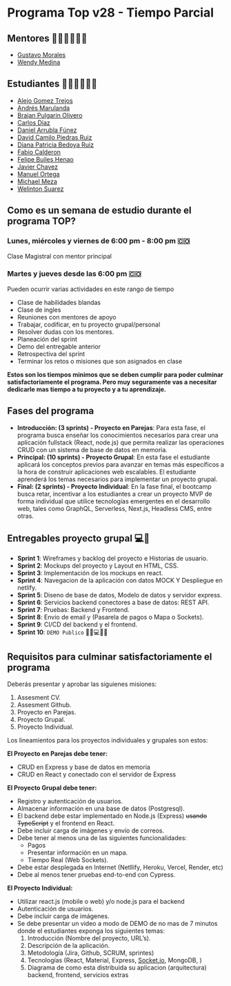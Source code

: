 # Programa Top v28 - Tiempo Parcial

## Mentores 👩🏻‍🏫👨🏼‍🏫

- [Gustavo Morales](https://github.com/gmoralesc)
- [Wendy Medina](https://github.com/endyleyms)

## Estudiantes 👩🏻‍💻🧑🏼‍💻

- [Alejo Gomez Trejos](https://github.com/AlejoGomT)
- [Andrés Marulanda](https://github.com/andresmarulandam)
- [Brajan Pulgarin Olivero](https://github.com/BJPulgarin)
- [Carlos Diaz](https://github.com/carlos-ediaz)
- [Daniel Arrubla Fúnez](https://github.com/darrubla)
- [David Camilo Piedras Ruiz](https://github.com/Tapabocas)
- [Diana Patricia Bedoya Ruiz](https://github.com/dianabedoya570)
- [Fabio Calderon](https://github.com/FabioECalderon)
- [Felipe Builes Henao](https://github.com/AndrewSnake961)
- [Javier Chavez](https://github.com/GosuBoy)
- [Manuel Ortega](https://github.com/ManuelOrtegaR)
- [Michael Meza](https://github.com/mike1591991)
- [Welinton Suarez](https://github.com/wesgdev1)

## Como es un semana de estudio durante el programa TOP?

### Lunes, miércoles y viernes de 6:00 pm - 8:00 pm 🇨🇴

Clase Magistral con mentor principal

### Martes y jueves desde las 6:00 pm 🇨🇴

Pueden ocurrir varias actividades en este rango de tiempo

- Clase de habilidades blandas
- Clase de ingles
- Reuniones con mentores de apoyo
- Trabajar, codificar, en tu proyecto grupal/personal
- Resolver dudas con los mentores.
- Planeación del sprint
- Demo del entregable anterior
- Retrospectiva del sprint
- Terminar los retos o misiones que son asignados en clase

**Estos son los tiempos minimos que se deben cumplir para poder culminar satisfactoriamente el programa. Pero muy seguramente vas a necesitar dedicarle mas tiempo a tu proyecto y a tu aprendizaje.**

## Fases del programa

- **Introducción: (3 sprints) - Proyecto en Parejas**: Para esta fase, el programa busca enseñar los conocimientos necesarios para crear una aplicación fullstack (React, node.js) que permita realizar las operaciones CRUD con un sistema de base de datos en memoria.
- **Principal: (10 sprints) - Proyecto Grupal**: En esta fase el estudiante aplicará los conceptos previos para avanzar en temas más específicos a la hora de construir aplicaciones web escalables. El estudiante aprenderá los temas necesarios para implementar un proyecto grupal.
- **Final: (2 sprints) - Proyecto Individual**: En la fase final, el bootcamp busca retar, incentivar a los estudiantes a crear un proyecto MVP de forma individual que utilice tecnologías emergentes en el desarrollo web, tales como GraphQL, Serverless, Next.js, Headless CMS, entre otras.

## Entregables proyecto grupal 💻🤝

- **Sprint 1**: Wireframes y backlog del proyecto e Historias de usuario.
- **Sprint 2**: Mockups del proyecto y Layout en HTML, CSS.
- **Sprint 3**: Implementación de los mockups en react.
- **Sprint 4**: Navegacion de la aplicación con datos MOCK Y Despliegue en netlify.
- **Sprint 5**: Diseno de base de datos, Modelo de datos y servidor express.
- **Sprint 6**: Servicios backend conectores a base de datos: REST API.
- **Sprint 7**: Pruebas: Backend y Frontend.
- **Sprint 8**: Envio de email y (Pasarela de pagos o Mapa o Sockets).
- **Sprint 9**: CI/CD del backend y el frontend.
- **Sprint 10**: `DEMO Publico` 🎊🎉💻🎊🎉

## Requisitos para culminar satisfactoriamente el programa

Deberás presentar y aprobar las siguienes misiones:

1. Assesment CV.
2. Assesment Github.
3. Proyecto en Parejas.
4. Proyecto Grupal.
5. Proyecto Individual.

Los lineamientos para los proyectos individuales y grupales son estos:

**El Proyecto en Parejas debe tener:**

- CRUD en Express y base de datos en memoria
- CRUD en React y conectado con el servidor de Express

**El Proyecto Grupal debe tener:**

- Registro y autenticación de usuarios.
- Almacenar información en una base de datos (Postgresql).
- El backend debe estar implementado en Node.js (Express) ~~usando TypeScript~~ y el frontend en React.
- Debe incluir carga de imágenes y envío de correos.
- Debe tener al menos una de las siguientes funcionalidades:
  - Pagos
  - Presentar información en un mapa.
  - Tiempo Real (Web Sockets).
- Debe estar desplegada en Internet (Netllify, Heroku, Vercel, Render, etc)
- Debe al menos tener pruebas end-to-end con Cypress.

**El Proyecto Individual:**

- Utilizar react.js (mobile o web) y/o node.js para el backend
- Autenticación de usuarios.
- Debe incluir carga de imágenes.
- Se debe presentar un video a modo de DEMO de no mas de 7 minutos donde el estudiantes exponga los siguientes temas:
  1. Introducción (Nombre del proyecto, URL’s).
  2. Descripción de la aplicación.
  3. Metodología (Jira, Github, SCRUM, sprintes)
  4. Tecnologías (React, Material, Express, [Socket.io](http://socket.io/), MongoDB, )
  5. Diagrama de como esta distribuida su aplicacion (arquitectura) backend, frontend, servicios extras
